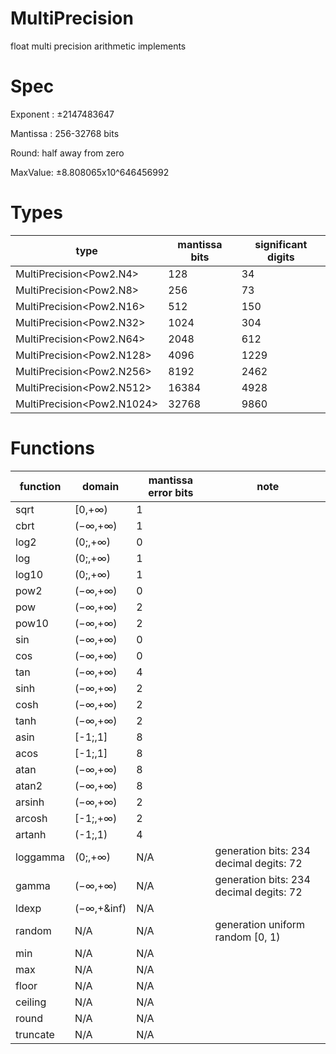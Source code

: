 # MultiPrecision
 float multi precision arithmetic implements

# Spec

Exponent : &plusmn;2147483647

Mantissa : 256-32768 bits

Round: half away from zero

MaxValue: &plusmn;8.808065x10^646456992

# Types

|type|mantissa bits|significant digits|
|----|----|----|
|MultiPrecision&lt;Pow2.N4&gt;|128|34|
|MultiPrecision&lt;Pow2.N8&gt;|256|73|
|MultiPrecision&lt;Pow2.N16&gt;|512|150|
|MultiPrecision&lt;Pow2.N32&gt;|1024|304|
|MultiPrecision&lt;Pow2.N64&gt;|2048|612|
|MultiPrecision&lt;Pow2.N128&gt;|4096|1229|
|MultiPrecision&lt;Pow2.N256&gt;|8192|2462|
|MultiPrecision&lt;Pow2.N512&gt;|16384|4928|
|MultiPrecision&lt;Pow2.N1024&gt;|32768|9860|

# Functions

|function|domain|mantissa error bits|note|
|----|----|----|----|
|sqrt|&#91;0,$+\infty$&#41;|1||
|cbrt|&#40;$-\infty$,$+\infty$&#41;|1||
|log2|&#40;0;,$+\infty$&#41;|0||
|log|&#40;0;,$+\infty$&#41;|1||
|log10|&#40;0;,$+\infty$&#41;|1||
|pow2|&#40;$-\infty$,$+\infty$&#41;|0||
|pow|&#40;$-\infty$,$+\infty$&#41;|2||
|pow10|&#40;$-\infty$,$+\infty$&#41;|2||
|sin|&#40;$-\infty$,$+\infty$&#41;|0||
|cos|&#40;$-\infty$,$+\infty$&#41;|0||
|tan|&#40;$-\infty$,$+\infty$&#41;|4||
|sinh|&#40;$-\infty$,$+\infty$&#41;|2||
|cosh|&#40;$-\infty$,$+\infty$&#41;|2||
|tanh|&#40;$-\infty$,$+\infty$&#41;|2||
|asin|&#91;-1;,1&#93;|8||
|acos|&#91;-1;,1&#93;|8||
|atan|&#40;$-\infty$,$+\infty$&#41;|8||
|atan2|&#40;$-\infty$,$+\infty$&#41;|8||
|arsinh|&#40;$-\infty$,$+\infty$&#41;|2||
|arcosh|&#91;-1;,$+\infty$&#41;|2||
|artanh|&#40;-1;,1&#41;|4||
|loggamma|&#40;0;,$+\infty$&#41;|N/A|generation bits: 234<br>decimal degits: 72|
|gamma|&#40;$-\infty$,$+\infty$&#41;|N/A|generation bits: 234<br>decimal degits: 72|
|ldexp|&#40;$-\infty$,+&inf&#41;|N/A||
|random|N/A|N/A|generation uniform random &#91;0, 1&#41;|
|min|N/A|N/A||
|max|N/A|N/A||
|floor|N/A|N/A||
|ceiling|N/A|N/A||
|round|N/A|N/A||
|truncate|N/A|N/A||